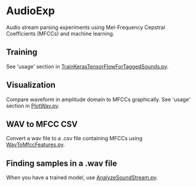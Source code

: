 # AudioExp
Audio stream parsing experiments using Mel-Frequency Cepstral Coefficients (MFCCs) and machine learning.

## Training
See 'usage' section in [TrainKerasTensorFlowForTaggedSounds.py](./src/TrainKerasTensorFlowForTaggedSounds.py).

## Visualization
Compare waveform in amplitude domain to MFCCs graphically. See 'usage' section in [PlotWav.py](./src/PlotWav.py).

## WAV to MFCC CSV
Convert a wav file to a .csv file containing MFCCs using [WavToMfccFeatures.py](./src/WavToMfccFeatures.py).

## Finding samples in a .wav file
When you have a trained model, use [AnalyzeSoundStream.py](./src/AnalyzeSoundStream.py).
